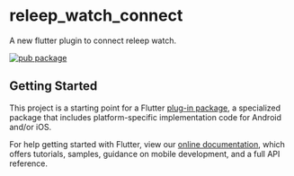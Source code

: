 # releep_watch_connect

A new flutter plugin to connect releep watch.

[![pub package](https://img.shields.io/badge/pub-v0.1.2-blue)](https://pub.dev/packages/releep_watch_connect)

## Getting Started

This project is a starting point for a Flutter
[plug-in package](https://flutter.dev/developing-packages/),
a specialized package that includes platform-specific implementation code for
Android and/or iOS.

For help getting started with Flutter, view our
[online documentation](https://flutter.dev/docs), which offers tutorials,
samples, guidance on mobile development, and a full API reference.

